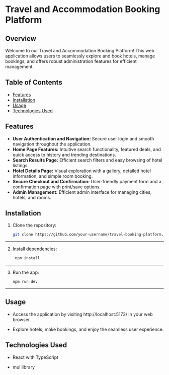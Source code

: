 # Travel and Accommodation Booking Platform

## Overview

Welcome to our Travel and Accommodation Booking Platform! This web application allows users to seamlessly explore and book hotels, manage bookings, and offers robust administration features for efficient management.

## Table of Contents

- [Features](#features)
- [Installation](#installation)
- [Usage](#usage)
- [Technologies Used](#technologies-used)


## Features

- **User Authentication and Navigation:** Secure user login and smooth navigation throughout the application.
- **Home Page Features:** Intuitive search functionality, featured deals, and quick access to history and trending destinations.
- **Search Results Page:** Efficient search filters and easy browsing of hotel listings.
- **Hotel Details Page:** Visual exploration with a gallery, detailed hotel information, and simple room booking.
- **Secure Checkout and Confirmation:** User-friendly payment form and a confirmation page with print/save options.
- **Admin Management:** Efficient admin interface for managing cities, hotels, and rooms.

## Installation

1. Clone the repository:
   ```bash
   git clone https://github.com/your-username/travel-booking-platform.git
--------
2. Install dependencies:
   ```bash
    npm install
------------
3. Run the app:
   ```bash
   npm run dev
-----------

## Usage

 - Access the application by visiting http://localhost:5173/ in your web browser.

- Explore hotels, make bookings, and enjoy the seamless user experience.

## Technologies Used

- React with TypeScript 

- mui library

